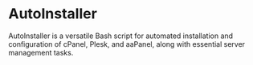 # AutoInstaller
AutoInstaller is a versatile Bash script for automated installation and configuration of cPanel, Plesk, and aaPanel, along with essential server management tasks.
